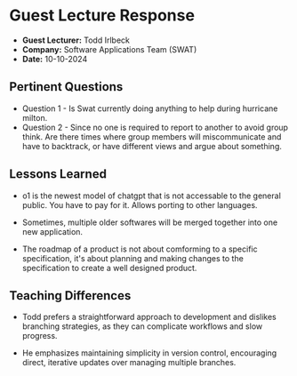 # Guest Lecture Response
* **Guest Lecturer:** Todd Irlbeck 
* **Company:** Software Applications Team (SWAT)
* **Date:** 10-10-2024

## Pertinent Questions
* Question 1 - Is Swat currently doing anything to help during hurricane milton.
* Question 2 - Since no one is required to report to another to avoid group think. Are there times where group members will miscommunicate and have to backtrack, or have different views and argue about something. 

## Lessons Learned

* o1 is the newest model of chatgpt that is not accessable to the general public. You have to pay for it. Allows porting to other languages.

* Sometimes, multiple older softwares will be merged together into one new application.

* The roadmap of a product is not about comforming to a specific specification, it's about planning and making changes to the specification to create a well designed product.

## Teaching Differences

* Todd prefers a straightforward approach to development and dislikes branching strategies, as they can complicate workflows and slow progress.

* He emphasizes maintaining simplicity in version control, encouraging direct, iterative updates over managing multiple branches.